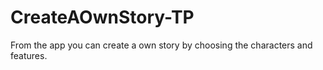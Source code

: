 # CreateAOwnStory-TP

From the app you can create a own story by choosing the characters and features.
